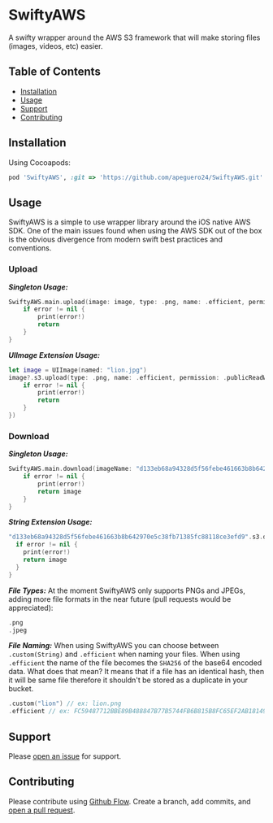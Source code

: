 # SwiftyAWS
A swifty wrapper around the AWS S3 framework that will make storing files (images, videos, etc) easier.

## Table of Contents

- [Installation](#installation)
- [Usage](#usage)
- [Support](#support)
- [Contributing](#contributing)

## Installation

Using Cocoapods:

```ruby
pod 'SwiftyAWS', :git => 'https://github.com/apeguero24/SwiftyAWS.git'
```

## Usage

SwiftyAWS is a simple to use wrapper library around the iOS native AWS SDK. One of the main issues found when using the AWS SDK out of the box is the obvious divergence from modern swift best practices and conventions.

### Upload

***Singleton Usage:***

```swift
SwiftyAWS.main.upload(image: image, type: .png, name: .efficient, permission: .publicReadWrite) { (path, error) in
    if error != nil {
        print(error!)
        return
    }
}
```
***UIImage Extension Usage:***

```swift
let image = UIImage(named: "lion.jpg")
image?.s3.upload(type: .png, name: .efficient, permission: .publicReadWrite, completionHandler: { (path, error) in
    if error != nil {
        print(error!)
        return
    }
})
```

### Download

***Singleton Usage:***

```swift
SwiftyAWS.main.download(imageName: "d133eb68a94328d5f56febe461663b8b642970e5c38fb71385fc88118ce3efd9", imageExtension: .png) { (image, path, error) in
    if error != nil {
        print(error!)
        return image
    }
}
```

***String Extension Usage:***

```swift
"d133eb68a94328d5f56febe461663b8b642970e5c38fb71385fc88118ce3efd9".s3.download(imageExtension: .png) { (image, path, error) in
  if error != nil {
    print(error!)
    return image
  }
}
```

***File Types:***
At the moment SwiftyAWS only supports PNGs and JPEGs, adding more file formats in the near future (pull requests would be appreciated):
```swift
.png
.jpeg

```

***File Naming:***
When using SwiftyAWS you can choose between `.custom(String)` and `.efficient` when naming your files. When using `.efficient` the name of the file becomes the `SHA256` of the base64 encoded data. What does that mean? It means that if a file has an identical hash, then it will be same file therefore it shouldn't be stored as a duplicate in your bucket.
```swift
.custom("lion") // ex: lion.png
.efficient // ex: FC59487712BBE89B488847B77B5744FB6B815B8FC65EF2AB18149958EDB61464.png
```

## Support

Please [open an issue](https://github.com/apeguero24/SwiftyAWS/issues/new) for support.

## Contributing

Please contribute using [Github Flow](https://guides.github.com/introduction/flow/). Create a branch, add commits, and [open a pull request](https://github.com/apeguero24/SwiftyAWS/compare/).
